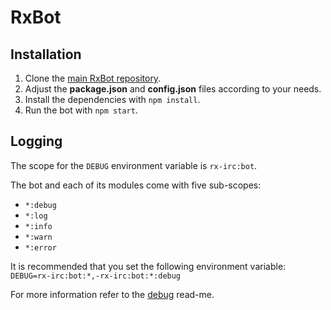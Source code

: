 # RxBot

## Installation
1. Clone the [main RxBot repository](https://github.com/fkm/rx-irc-bot).
2. Adjust the **package.json** and **config.json** files according to your needs.
3. Install the dependencies with `npm install`.
4. Run the bot with `npm start`.

## Logging
The scope for the `DEBUG` environment variable is `rx-irc:bot`.

The bot and each of its modules come with five sub-scopes:
* `*:debug`
* `*:log`
* `*:info`
* `*:warn`
* `*:error`

It is recommended that you set the following environment variable:  
`DEBUG=rx-irc:bot:*,-rx-irc:bot:*:debug`

For more information refer to the [debug](https://www.npmjs.com/package/debug) read-me.
